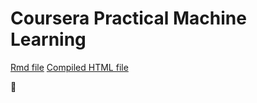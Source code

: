 Coursera Practical Machine Learning 
===

[Rmd file][4]
[Compiled HTML file][5]


🖖



[1]: http://mikexl.github.io/machine-learning/coursera-pml.html
[2]: http://groupware.les.inf.puc-rio.br/har
[3]: https://class.coursera.org/predmachlearn-031/human_grading/view/courses/975200/assessments/4/submissions/36
[4]: https://github.com/MikeXL/CourseraPML/man/writeup.Rmd
[5]: http://mikexl.github.io/CourseraPML/html "HTML Analysis file"

